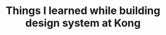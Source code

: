 ---
title: Things I learned while building design system at Kong
description: I refactored our entire open-source UI component library. Here are a few lessons I learned.
published: May 24, 2024
image: kong_design_system_banner.png
index: 0
---